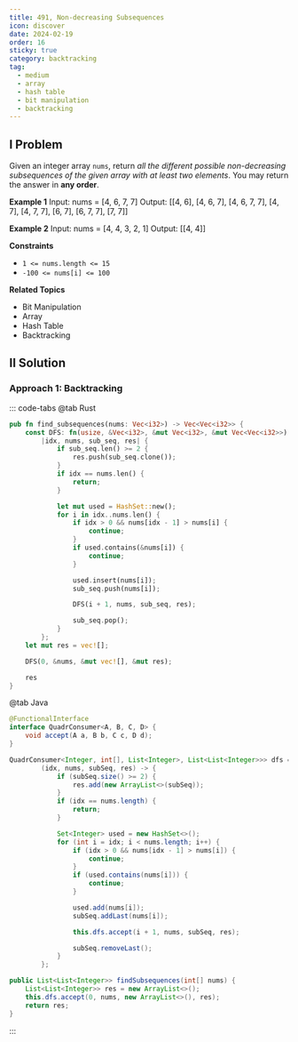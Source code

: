 ```yaml
---
title: 491, Non-decreasing Subsequences
icon: discover
date: 2024-02-19
order: 16
sticky: true
category: backtracking
tag: 
  - medium
  - array
  - hash table
  - bit manipulation
  - backtracking
---
```


## I Problem
Given an integer array `nums`, return *all the different possible non-decreasing subsequences of the given array with at least two elements*. You may return the answer in **any order**.

**Example 1**
Input: nums = [4, 6, 7, 7]
Output: [[4, 6], [4, 6, 7], [4, 6, 7, 7], [4, 7], [4, 7, 7], [6, 7], [6, 7, 7], [7, 7]]

**Example 2**
Input: nums = [4, 4, 3, 2, 1]
Output: [[4, 4]]

**Constraints**
- `1 <= nums.length <= 15`
- `-100 <= nums[i] <= 100`

**Related Topics**
- Bit Manipulation
- Array
- Hash Table
- Backtracking


## II Solution
### Approach 1: Backtracking
::: code-tabs
@tab Rust
```rust
pub fn find_subsequences(nums: Vec<i32>) -> Vec<Vec<i32>> {
    const DFS: fn(usize, &Vec<i32>, &mut Vec<i32>, &mut Vec<Vec<i32>>) =
        |idx, nums, sub_seq, res| {
            if sub_seq.len() >= 2 {
                res.push(sub_seq.clone());
            }
            if idx == nums.len() {
                return;
            }

            let mut used = HashSet::new();
            for i in idx..nums.len() {
                if idx > 0 && nums[idx - 1] > nums[i] {
                    continue;
                }
                if used.contains(&nums[i]) {
                    continue;
                }

                used.insert(nums[i]);
                sub_seq.push(nums[i]);

                DFS(i + 1, nums, sub_seq, res);

                sub_seq.pop();
            }
        };
    let mut res = vec![];

    DFS(0, &nums, &mut vec![], &mut res);

    res
}
```

@tab Java
```java
@FunctionalInterface
interface QuadrConsumer<A, B, C, D> {
    void accept(A a, B b, C c, D d);
}

QuadrConsumer<Integer, int[], List<Integer>, List<List<Integer>>> dfs =
        (idx, nums, subSeq, res) -> {
            if (subSeq.size() >= 2) {
                res.add(new ArrayList<>(subSeq));
            }
            if (idx == nums.length) {
                return;
            }

            Set<Integer> used = new HashSet<>();
            for (int i = idx; i < nums.length; i++) {
                if (idx > 0 && nums[idx - 1] > nums[i]) {
                    continue;
                }
                if (used.contains(nums[i])) {
                    continue;
                }

                used.add(nums[i]);
                subSeq.addLast(nums[i]);

                this.dfs.accept(i + 1, nums, subSeq, res);

                subSeq.removeLast();
            }
        };

public List<List<Integer>> findSubsequences(int[] nums) {
    List<List<Integer>> res = new ArrayList<>();
    this.dfs.accept(0, nums, new ArrayList<>(), res);
    return res;
}
```
:::
